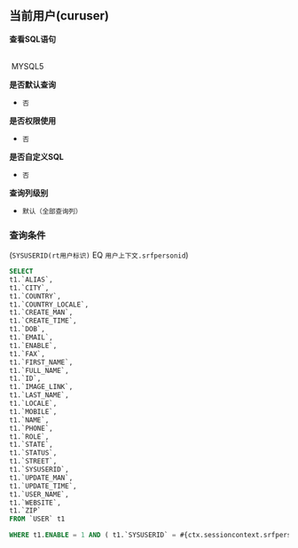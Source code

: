 ## 当前用户(curuser) <!-- {docsify-ignore-all} -->



<p class="panel-title"><b>查看SQL语句</b></p>
<br>

<el-row>
&nbsp;<el-tag @click="MYSQL5 = true">MYSQL5</el-tag>
</el-row>

<br>
<p class="panel-title"><b>是否默认查询</b></p>

* `否`

<p class="panel-title"><b>是否权限使用</b></p>

* `否`

<p class="panel-title"><b>是否自定义SQL</b></p>

* `否`

<p class="panel-title"><b>查询列级别</b></p>

* `默认（全部查询列）`



### 查询条件

(`SYSUSERID(rt用户标识)` EQ `用户上下文.srfpersonid`)





<el-dialog v-model="MYSQL5" title="MYSQL5">

```sql
SELECT
t1.`ALIAS`,
t1.`CITY`,
t1.`COUNTRY`,
t1.`COUNTRY_LOCALE`,
t1.`CREATE_MAN`,
t1.`CREATE_TIME`,
t1.`DOB`,
t1.`EMAIL`,
t1.`ENABLE`,
t1.`FAX`,
t1.`FIRST_NAME`,
t1.`FULL_NAME`,
t1.`ID`,
t1.`IMAGE_LINK`,
t1.`LAST_NAME`,
t1.`LOCALE`,
t1.`MOBILE`,
t1.`NAME`,
t1.`PHONE`,
t1.`ROLE`,
t1.`STATE`,
t1.`STATUS`,
t1.`STREET`,
t1.`SYSUSERID`,
t1.`UPDATE_MAN`,
t1.`UPDATE_TIME`,
t1.`USER_NAME`,
t1.`WEBSITE`,
t1.`ZIP`
FROM `USER` t1 

WHERE t1.ENABLE = 1 AND ( t1.`SYSUSERID` = #{ctx.sessioncontext.srfpersonid} )
```

</el-dialog>

<script>
 const { createApp } = Vue
  createApp({
    data() {
      return {
                MYSQL5 : false
        
      }
    },
    methods: {
    }
  }).use(ElementPlus).mount('#app')
</script>